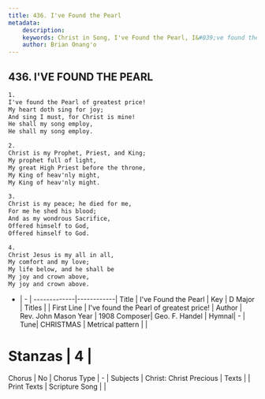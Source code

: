 ```yaml
---
title: 436. I've Found the Pearl
metadata:
    description: 
    keywords: Christ in Song, I've Found the Pearl, I&#039;ve found the Pearl of greatest price!, 
    author: Brian Onang'o
---
```



## 436. I'VE FOUND THE PEARL

```txt
1.
I've found the Pearl of greatest price!
My heart doth sing for joy;
And sing I must, for Christ is mine!
He shall my song employ,
He shall my song employ.

2.
Christ is my Prophet, Priest, and King;
My prophet full of light,
My great High Priest before the throne,
My King of heav'nly might,
My King of heav'nly might.

3.
Christ is my peace; he died for me,
For me he shed his blood;
And as my wondrous Sacrifice,
Offered himself to God,
Offered himself to God.

4.
Christ Jesus is my all in all,
My comfort and my love;
My life below, and he shall be
My joy and crown above,
My joy and crown above.

```

- |   -  |
-------------|------------|
Title | I've Found the Pearl |
Key | D Major |
Titles |  |
First Line | I&#039;ve found the Pearl of greatest price! |
Author | Rev. John Mason
Year | 1908
Composer| Geo. F. Handel |
Hymnal|  - |
Tune| CHRISTMAS |
Metrical pattern | |
# Stanzas | 4 |
Chorus | No |
Chorus Type | - |
Subjects | Christ: Christ Precious |
Texts |  |
Print Texts | 
Scripture Song |  |
  
